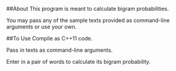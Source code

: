 ##About 
This program is meant to calculate bigram probabilities.  

You may pass any of the sample texts provided as command-line arguments or use your own. 

##To Use 
Compile as C++11 code. 

Pass in texts as command-line arguments. 

Enter in a pair of words to calculate its bigram probability. 



